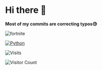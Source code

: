 # Hi there 👋
**Most of my commits are correcting typos😓**


![fortnite](https://github.com/user-attachments/assets/b3f0d5b0-f8f3-41cc-88ba-eaa90930eecc)



<a href="https://github.com/search?q=user%mirbyte+language%3APython"><img alt="Python" src="https://img.shields.io/badge/python-3670A0?style=flat&logo=python&logoColor=ffdd54"></a>

![Visits](https://komarev.com/ghpvc/?username=mirbyte&color=22a153&style=flat&abbreviated=true&label=PROFILE+VIEWS++)
<!--blue 5757ff-->


![Visitor Count](https://hit.yhype.me/github/profile?account_id=83219244)
